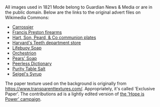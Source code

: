 All images used in 1821 Mode belong to Guardian News & Media or are in the public domain. Below are the links to the original advert files on Wikimedia Commons:

* [Carrossier](https://commons.wikimedia.org/wiki/File:Image_taken_from_page_167_of_%27Up_the_River_from_Westminster_to_Windsor_and_Oxford;_a_descriptive_panorama_of_Thames_Scenery%27_(11076263906).jpg)
* [Francis Preston firearms](https://commons.wikimedia.org/wiki/File:Francis_preston_engineer,_armaments,_manchester_1863.jpg)
* [Hart, Son, Peard, & Co communion plates](https://commons.wikimedia.org/wiki/File:Hart,_Son,_Peard_%26_Co_Ltd._advertisement.jpg)
* [Harvard's Teeth department store](https://commons.wikimedia.org/wiki/File:Harvard%27s_Teeth,_272_Oxford_Circus,_London._Advertisment_Wellcome_L0034862.jpg)
* [Lifebuoy Soap](https://commons.wikimedia.org/wiki/File:Animal_Life_and_the_World_of_Nature;_A_magazine_of_Natural_History_(1903)_(17578947503).jpg)
* [Orchestrion](https://commons.wikimedia.org/wiki/File:Thinktank_Birmingham_-_Mukle(2).jpg)
* [Pears' Soap](https://commons.wikimedia.org/wiki/File:The_Gardeners%27_chronicle_-_a_weekly_illustrated_journal_of_horticulture_and_allied_subjects_(1889)_(14779772251).jpg)
* [Peerless Dictionary](https://commons.wikimedia.org/wiki/File:The_American_garden_(1881)_(17962441960).jpg)
* [Purity Table Salt](https://commons.wikimedia.org/wiki/File:Canadian_grocer_January-March_1917_(1917)_(14764077375).jpg)
* [Seigel's Syrup](https://commons.wikimedia.org/wiki/File:Image_taken_from_page_243_of_%27Thrilling_Life_Stories_for_the_Masses%27_(11219534786).jpg)

The paper texture used on the background is originally from https://www.transparenttextures.com/. Appropriately, it's called 'Exclusive Paper'. The contributions ad is a lightly edited version of [the 'Hope is Power' campaign](https://www.theguardian.com/info/ng-interactive/2019/sep/23/hope-is-power).  